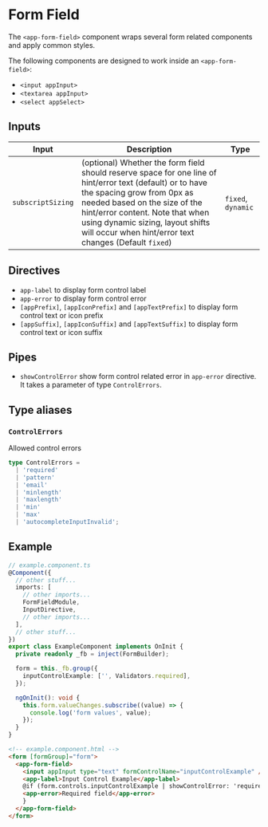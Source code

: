 # Form Field

The `<app-form-field>` component wraps several form related components and apply common styles.

The following components are designed to work inside an `<app-form-field>`:

- `<input appInput>`
- `<textarea appInput>`
- `<select appSelect>`

## Inputs

| Input             | Description                                                                                                                                                                                                                                                                                               | Type               |
| ----------------- | --------------------------------------------------------------------------------------------------------------------------------------------------------------------------------------------------------------------------------------------------------------------------------------------------------- | ------------------ |
| `subscriptSizing` | (optional) Whether the form field should reserve space for one line of hint/error text (default) or to have the spacing grow from 0px as needed based on the size of the hint/error content. Note that when using dynamic sizing, layout shifts will occur when hint/error text changes (Default `fixed`) | `fixed`, `dynamic` |

## Directives

- `app-label` to display form control label
- `app-error` to display form control error
- `[appPrefix]`, `[appIconPrefix]` and `[appTextPrefix]` to display form control text or icon prefix
- `[appSuffix]`, `[appIconSuffix]` and `[appTextSuffix]` to display form control text or icon suffix

## Pipes

- `showControlError` show form control related error in `app-error` directive. It takes a parameter of type `ControlErrors`.

## Type aliases

### `ControlErrors`

Allowed control errors

```typescript
type ControlErrors =
  | 'required'
  | 'pattern'
  | 'email'
  | 'minlength'
  | 'maxlength'
  | 'min'
  | 'max'
  | 'autocompleteInputInvalid';
```

## Example

```typescript
// example.component.ts
@Component({
  // other stuff...
  imports: [
    // other imports...
    FormFieldModule,
    InputDirective,
    // other imports...
  ],
  // other stuff...
})
export class ExampleComponent implements OnInit {
  private readonly _fb = inject(FormBuilder);

  form = this._fb.group({
    inputControlExample: ['', Validators.required],
  });

  ngOnInit(): void {
    this.form.valueChanges.subscribe((value) => {
      console.log('form values', value);
    });
  }
}
```

```html
<!-- example.component.html -->
<form [formGroup]="form">
  <app-form-field>
    <input appInput type="text" formControlName="inputControlExample" />
    <app-label>Input Control Example</app-label>
    @if (form.controls.inputControlExample | showControlError: 'required') {
    <app-error>Required field</app-error>
    }
  </app-form-field>
</form>
```
